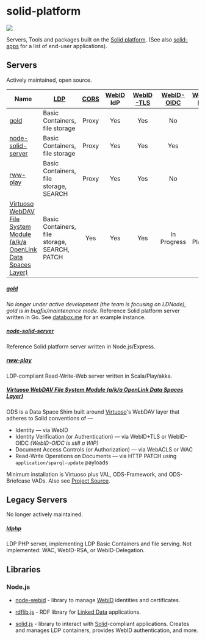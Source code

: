 # solid-platform
[![](https://img.shields.io/badge/project-Solid-7C4DFF.svg?style=flat-square)](https://github.com/solid/solid)

Servers, Tools and packages built on the
[Solid platform](https://github.com/solid/solid-spec).
(See also [solid-apps](https://github.com/solid/solid-apps) for a list of
end-user applications).

## Servers
Actively maintained, open source.

Name | [LDP](https://www.w3.org/TR/ldp/) | [CORS](https://github.com/solid/solid-spec/blob/master/recommendations-server.md) | [WebID](https://github.com/solid/solid-spec/blob/master/solid-webid-profiles.md) IdP | [WebID-TLS](https://github.com/solid/solid-spec/blob/master/authn-webid-tls.md) | [WebID-OIDC](https://github.com/solid/webid-oidc-spec) | [WebID-RSA](https://github.com/solid/solid/blob/master/proposals/auth-webid-rsa.md) | WebID-Delegation | [WAC](https://github.com/solid/web-access-control-spec) | [WSS](https://github.com/solid/solid-spec/blob/master/api-websockets.md) |
-----|-----|:----:|:--------------:|:---------:|:----------:|:---------:|:----------------:|:---:|:---:|
[gold](https://github.com/linkeddata/gold)|Basic Containers, file storage|Proxy|Yes|Yes|No|Yes|Yes|Yes|Yes|
[node-solid-server](https://github.com/solid/node-solid-server/)|Basic Containers, file storage|Proxy|Yes|Yes|Yes|No|In Progress|Yes|Yes|
[rww-play](https://github.com/read-write-web/rww-play)|Basic Containers, file storage, SEARCH|Proxy|  Yes  |  Yes  |  No  |  No  |  N/A  |  Yes  |  ?  |
[Virtuoso WebDAV File System Module (a/k/a OpenLink Data Spaces Layer)](https://github.com/openlink/virtuoso-opensource/tree/develop/7/appsrc)|Basic Containers, file storage, SEARCH, PATCH|Yes|Yes|Yes|In Progress|Not Planned|Yes|Yes|Yes|

##### [gold](https://github.com/linkeddata/gold)
*No longer under active development (the team is focusing on LDNode),
gold is in bugfix/maintenance mode.*
Reference Solid platform server written in Go.
See [databox.me](https://databox.me/) for an example instance.

##### [node-solid-server](https://github.com/solid/node-solid-server/)
Reference Solid platform server written in Node.js/Express.

##### [rww-play](https://github.com/read-write-web/rww-play)
LDP-compliant Read-Write-Web server written in Scala/Play/akka.

##### [Virtuoso WebDAV File System Module (a/k/a OpenLink Data Spaces Layer)](http://ods.openlinksw.com/owiki/wiki/ODS)
ODS is a Data Space Shim built around [Virtuoso](https://virtuoso.openlinksw.com/)'s WebDAV layer that adheres to Solid conventions of —
* Identity — via WebID
* Identity Verification (or Authentication) — via WebID+TLS or WebID-OIDC _(WebID-OIDC is still a WIP)_
* Document Access Controls (or Authorization) — via WebACLS or WAC
* Read-Write Operations on Documents — via HTTP PATCH using `application/sparql-update` payloads

Minimum installation is Virtuoso plus VAL, ODS-Framework, and ODS-Briefcase VADs.  Also see [Project Source](https://github.com/openlink/virtuoso-opensource/tree/develop/7/appsrc).

## Legacy Servers
No longer actively maintained.

##### [ldphp](https://github.com/linkeddata/ldphp)
LDP PHP server, implementing LDP Basic Containers and file serving.
Not implemented: WAC, WebID-RSA, or WebID-Delegation.

## Libraries

### Node.js
* [node-webid](https://github.com/linkeddata/node-webid/) - library to manage
    [WebID](http://www.w3.org/2005/Incubator/webid/spec/identity/) identities
    and certificates.

* [rdflib.js](https://github.com/linkeddata/rdflib.js/) - RDF library for
    [Linked Data](http://www.w3.org/DesignIssues/LinkedData.html) applications.

* [solid.js](https://github.com/solid/solid.js) - library to interact with
    [Solid](https://github.com/solid/solid-spec)-compliant applications.
    Creates and manages LDP containers, provides WebID authentication, and more.
